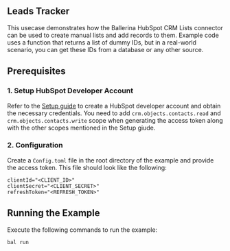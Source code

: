 ## Leads Tracker

This usecase demonstrates how the Ballerina HubSpot CRM Lists connector can be used to create manual lists and add records to them. Example code uses a function that returns a list of dummy IDs, but in a real-world scenario, you can get these IDs from a database or any other source.

## Prerequisites

### 1. Setup HubSpot Developer Account

Refer to the [Setup guide](../../README.md#setup) to create a HubSpot developer account and obtain the necessary credentials. You need to add `crm.objects.contacts.read` and `crm.objects.contacts.write` scope when generating the access token along with the other scopes mentioned in the Setup giude.

### 2. Configuration

Create a `Config.toml` file in the root directory of the example and provide the access token. This file should look like the following:

```
clientId="<CLIENT_ID>"
clientSecret="<CLIENT_SECRET>"
refreshToken="<REFRESH_TOKEN>"
```

## Running the Example

Execute the following commands to run the example:

```bash
bal run
```
